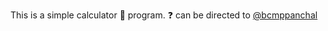 This is a simple calculator :abacus: program. :question: can be directed to [@bcmppanchal](https://github.com/bcmppanchal)
